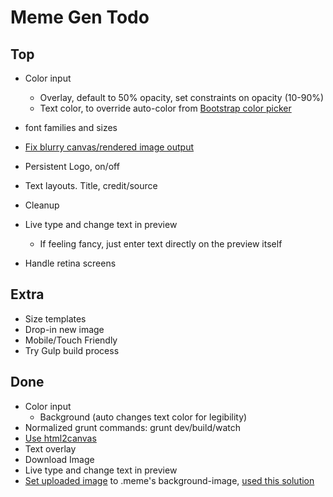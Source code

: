 # Meme Gen Todo

## Top

* Color input
  * Overlay, default to 50% opacity, set constraints on opacity (10-90%)
  * Text color, to override auto-color from [Bootstrap color picker][5]
* font families and sizes
* [Fix blurry canvas/rendered image output][3]
* Persistent Logo, on/off
* Text layouts. Title, credit/source
* Cleanup

* Live type and change text in preview
  * If feeling fancy, just enter text directly on the preview itself
* Handle retina screens

## Extra
* Size templates
* Drop-in new image
* Mobile/Touch Friendly
* Try Gulp build process

## Done

* Color input
  * Background (auto changes text color for legibility)
* Normalized grunt commands: grunt dev/build/watch
* [Use html2canvas](http://www.javascriptoo.com/html2canvas)
* Text overlay
* Download Image
* Live type and change text in preview
* [Set uploaded image][1] to .meme's background-image, [used this solution][2]


[1]: http://stackoverflow.com/questions/12368910/html-display-image-after-selecting-filename
[2]: http://stackoverflow.com/questions/16312930/how-to-preview-an-uploaded-image-as-the-background-image-of-a-div
[3]: https://github.com/niklasvh/html2canvas/issues/340
[4]: http://bgrins.github.io/TinyColor/
[5]: http://www.virtuosoft.eu/code/bootstrap-colorpickersliders/
